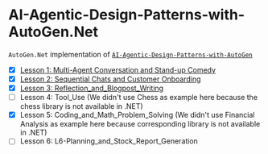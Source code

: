 # AI-Agentic-Design-Patterns-with-AutoGen.Net

`AutoGen.Net` implementation of [`AI-Agentic-Design-Patterns-with-AutoGen`](https://www.deeplearning.ai/short-courses/ai-agentic-design-patterns-with-autogen/)

- [x] [Lesson 1: Multi-Agent Conversation and Stand-up Comedy](./L1_MultiAgent_Conversation_and_Standup_Comedy/)
- [x] [Lesson 2: Sequential Chats and Customer Onboarding](./L2_Sequential_Chats_and_Customer_Onboarding/)
- [x] [Lesson 3: Reflection_and_Blogpost_Writing](./L3_Reflection_and_Blogpost_Writing/)
- [ ] Lesson 4: Tool_Use (We didn't use Chess as example here because the chess library is not available in .NET)
- [x] Lesson 5: Coding_and_Math_Problem_Solving (We didn't use Financial Analysis as example here because corresponding library is not available in .NET)
- [ ] Lesson 6: L6-Planning_and_Stock_Report_Generation

